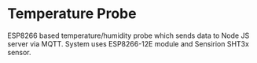 # Temperature Probe

ESP8266 based temperature/humidity probe which sends data to Node JS server via MQTT. System uses ESP8266-12E module and Sensirion SHT3x sensor.
